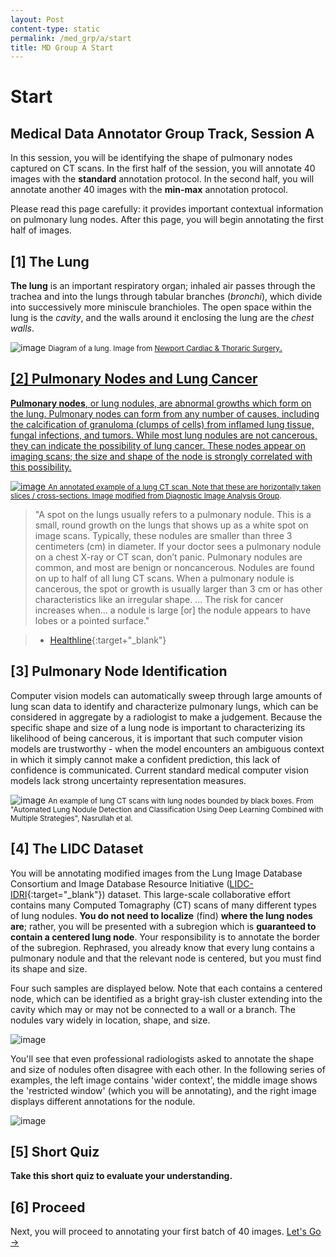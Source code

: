 ```yaml
---
layout: Post
content-type: static
permalink: /med_grp/a/start
title: MD Group A Start
---
```


# Start
## Medical Data Annotator Group Track, Session A

In this session, you will be identifying the shape of pulmonary nodes captured on CT scans. 
In the first half of the session, you will annotate 40 images with the **standard** annotation protocol. 
In the second half, you will annotate another 40 images with the **min-max** annotation protocol.

Please read this page carefully: it provides important contextual information on pulmonary lung nodes.
After this page, you will begin annotating the first half of images.

## [1] The Lung

**The lung** is an important respiratory organ; inhaled air passes through the trachea and into the lungs through tabular branches (_bronchi_), which divide into successively more miniscule branchioles. The open space within the lung is the _cavity_, and the walls around it enclosing the lung are the _chest walls_.
 
![image](https://user-images.githubusercontent.com/73039742/196003077-2ffaa2b3-17f6-48ab-bec0-2fa48f644297.png)
<small>Diagram of a lung. Image from <a href="https://newportcts.com/thoracic-surgery/lung-cancer-surgery/lung-cancer/" target="_blank">Newport Cardiac & Thoraric Surgery</small>.

## [2] Pulmonary Nodes and Lung Cancer
 
**Pulmonary nodes**, or lung nodules, are abnormal growths which form on the lung. Pulmonary nodes can form from any number of causes, including the calcification of granuloma (clumps of cells) from inflamed lung tissue, fungal infections, and tumors. While most lung nodules are not cancerous, they can indicate the possibility of lung cancer. These nodes appear on imaging scans; the size and shape of the node is strongly correlated with this possibility.
  
![image](https://user-images.githubusercontent.com/73039742/196003521-d8fd8cac-a840-4ed3-8149-8b5bfc585225.png)
<small>An annotated example of a lung CT scan. Note that these are horizontally taken slices / cross-sections. Image modified from <a href="http://www.diagnijmegen.nl/index.php/Lung_Cancer" target="_blank">Diagnostic Image Analysis Group</a>.</small>

> "A spot on the lungs usually refers to a pulmonary nodule. This is a small, round growth on the lungs that shows up as a white spot on image scans. Typically, these nodules are smaller than three 3 centimeters (cm) in diameter. If your doctor sees a pulmonary nodule on a chest X-ray or CT scan, don’t panic. Pulmonary nodules are common, and most are benign or noncancerous. Nodules are found on up to half of all lung CT scans. When a pulmonary nodule is cancerous, the spot or growth is usually larger than 3 cm or has other characteristics like an irregular shape. ... The risk for cancer increases when... a nodule is large [or] the nodule appears to have lobes or a pointed surface."

> - [Healthline](https://www.healthline.com/health/spot-on-the-lung){:target+"_blank"}

## [3] Pulmonary Node Identification
 
Computer vision models can automatically sweep through large amounts of lung scan data to identify and characterize pulmonary lungs, which can be considered in aggregate by a radiologist to make a judgement. Because the specific shape and size of a lung node is important to characterizing its likelihood of being cancerous, it is important that such computer vision models are trustworthy - when the model encounters an ambiguous context in which it simply cannot make a confident prediction, this lack of confidence is communicated. Current standard medical computer vision models lack strong uncertainty representation measures.
  
![image](https://user-images.githubusercontent.com/73039742/196003577-36cede03-d595-4b32-ac18-a82765359b76.png)
<small>An example of lung CT scans with lung nodes bounded by black boxes. From "Automated Lung Nodule Detection and Classification Using Deep Learning Combined with Multiple Strategies", Nasrullah et al.</small>
 
## [4] The LIDC Dataset

You will be annotating modified images from the Lung Image Database Consortium and Image Database Resource Initiative ([LIDC-IDRI](https://www.ncbi.nlm.nih.gov/pmc/articles/PMC3041807/){:target="_blank"}) dataset. This large-scale collaborative effort contains many Computed Tomagraphy (CT) scans of many different types of lung nodules. **You do not need to localize** (find) **where the lung nodes are**; rather, you will be presented with a subregion which is **guaranteed to contain a centered lung node**. Your responsibility is to annotate the border of the subregion. Rephrased, you already know that every lung contains a pulmonary nodule and that the relevant node is centered, but you must find its shape and size.
  
Four such samples are displayed below. Note that each contains a centered node, which can be identified as a bright gray-ish cluster extending into the cavity which may or may not be connected to a wall or a branch. The nodules vary widely in location, shape, and size.
  
![image](https://user-images.githubusercontent.com/73039742/196003914-94dba8ff-af48-4acd-8a4a-b0f946df0ca9.png)
 
You'll see that even professional radiologists asked to annotate the shape and size of nodules often disagree with each other. In the following series of examples, the left image contains 'wider context', the middle image shows the 'restricted window' (which you will be annotating), and the right image displays different annotations for the nodule.
 
![image](https://user-images.githubusercontent.com/73039742/196005058-868494c9-c1b8-477b-833c-67b2c23e18eb.png)

## [5] Short Quiz

**Take this short quiz to evaluate your understanding.**

## [6] Proceed
 
Next, you will proceed to annotating your first batch of 40 images. [Let's Go →](/muadocs/med_grp/a/1_annotate_standard.md)

